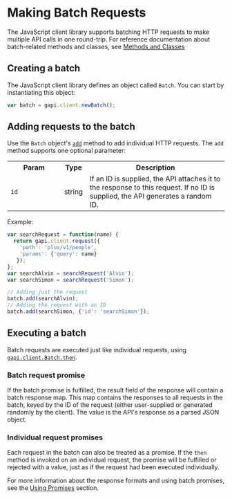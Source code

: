 # Making Batch Requests

The JavaScript client library supports batching HTTP requests to make multiple API calls in one round-trip. For reference documentation about batch-related methods and classes, see [Methods and Classes](reference.md#batch-api-requests)

## Creating a batch

The JavaScript client library defines an object called `Batch`. You can start by instantiating this object:

```js
var batch = gapi.client.newBatch();
```

## Adding requests to the batch

Use the `Batch` object's [`add`](reference.md#----gapiclientbatchaddrequestopt_params--) method to add individual HTTP requests. The `add` method supports one optional parameter:

<table>
  <colgroup>
    <col style="width:25%" />
    <col style="width:10%" />
    <col style="width:65%" />
  </colgroup>
  <tr>
    <th>
      Param
    </th>
    <th>
      Type
    </th>
    <th>
      Description
    </th>
  </tr>
  <tr>
    <td>
      <code>id</code>
    </td>
    <td>
      string
    </td>
    <td>
      If an ID is supplied, the API attaches it to the
      response to this request. If no ID is supplied, the API
      generates a random ID.
    </td>
  </tr>
</table>

Example:

```js
var searchRequest = function(name) {
  return gapi.client.request({
    'path': 'plus/v1/people',
    'params': {'query': name}
   });
};
var searchAlvin = searchRequest('Alvin');
var searchSimon = searchRequest('Simon');

// Adding just the request
batch.add(searchAlvin);
// Adding the request with an ID
batch.add(searchSimon, {'id': 'searchSimon'});
```

## Executing a batch

Batch requests are executed just like individual requests, using [`gapi.client.Batch.then`](reference.md#----gapiclientbatchthenonfulfilled-onrejected-context--).

### Batch request promise

If the batch promise is fulfilled, the result field of the response will contain a batch response map. This map contains the responses to all requests in the batch, keyed by the ID of the request (either user-supplied or generated randomly by the client). The value is the API's response as a parsed JSON object.

### Individual request promises

Each request in the batch can also be treated as a promise. If the `then` method is invoked on an individual request, the promise will be fulfilled or rejected with a value, just as if the request had been executed individually.

For more information about the response formats and using batch promises, see the [Using Promises](promises.md) section.
